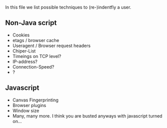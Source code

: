 In this file we list possible techniques to (re-)indentfiy a user.

## Non-Java script
- Cookies
- etags / browser cache
- Useragent / Browser request headers
- Chiper-List
- Timeings on TCP level?
- IP-address?
- Connection-Speed?
- ?

## Javascript
- Canvas Fingerprinting
- Browser plugins
- Window size
- Many, many more. I think you are busted anyways with javascript turned on...
